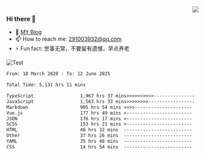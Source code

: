 <img align='right' src='https://github-readme-stats.vercel.app/api?username=niaogege&show_icons=true&theme=radical'/>

### Hi there 👋

- 🌱 [MY Blog](https://bythewayer.com/)
- 📫 How to reach me: 291003932@qq.com
- ⚡ Fun fact:  世事无常，不要留有遗憾，早点养老

![Test](https://github-readme-stats.vercel.app/api/top-langs/?username=niaogege&layout=compact)

<!--START_SECTION:waka-->

```txt
From: 10 March 2020 - To: 12 June 2025

Total Time: 5,131 hrs 11 mins

TypeScript                 1,967 hrs 37 mins>>>>>>>>>>---------------   38.35 %
JavaScript                 1,563 hrs 33 mins>>>>>>>>-----------------   30.47 %
Markdown                   905 hrs 54 mins >>>>---------------------   17.65 %
Vue.js                     177 hrs 49 mins >------------------------   03.47 %
JSON                       176 hrs 17 mins >------------------------   03.44 %
SCSS                       153 hrs 21 mins >------------------------   02.99 %
HTML                       48 hrs 32 mins  -------------------------   00.95 %
Other                      37 hrs 26 mins  -------------------------   00.73 %
YAML                       35 hrs 48 mins  -------------------------   00.70 %
CSS                        14 hrs 54 mins  -------------------------   00.29 %
```

<!--END_SECTION:waka-->
